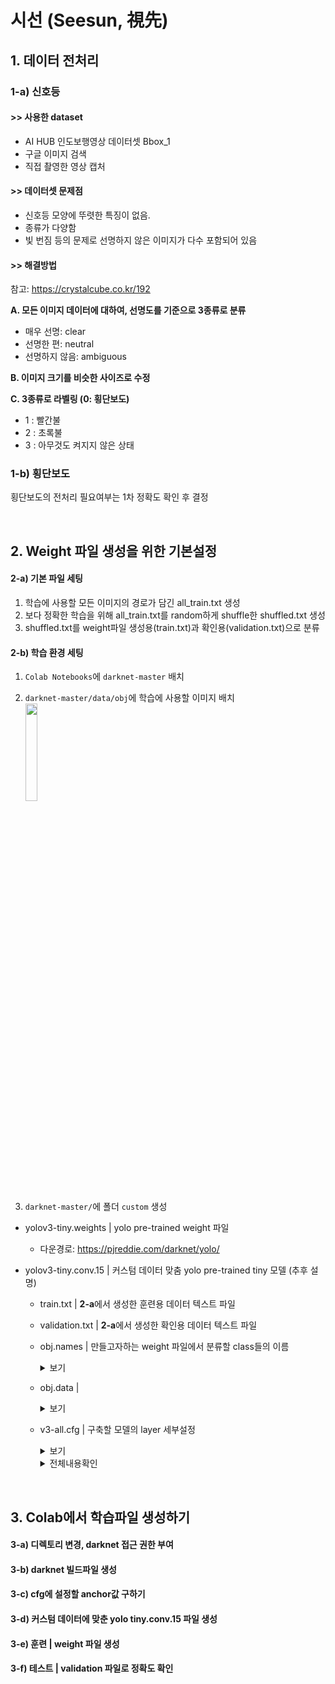# 시선 (Seesun, 視先) 

## 1. 데이터 전처리
###  1-a) 신호등
####   >>  사용한 dataset
- AI HUB 인도보행영상 데이터셋 Bbox_1
- 구글 이미지 검색
- 직접 촬영한 영상 캡처

####   >>  데이터셋 문제점
- 신호등 모양에 뚜렷한 특징이 없음.
- 종류가 다양함
- 빛 번짐 등의 문제로 선명하지 않은 이미지가 다수 포함되어 있음

#### >> 해결방법
참고: https://crystalcube.co.kr/192
 <br/>

**A. 모든 이미지 데이터에 대하여, 선명도를 기준으로 3종류로 분류**  <br/>
   -  매우 선명: clear
   -  선명한 편: neutral
   -  선명하지 않음: ambiguous

**B. 이미지 크기를 비슷한 사이즈로 수정** <br/>

**C. 3종류로 라벨링  (0: 횡단보도)** <br/> 
   - 1 : 빨간불
   - 2 : 초록불
   - 3 : 아무것도 켜지지 않은 상태

###  1-b) 횡단보도

횡단보도의 전처리 필요여부는  1차 정확도  확인 후 결정


<br/>

## 2. Weight 파일 생성을 위한 기본설정

#### 2-a) 기본 파일 세팅
1. 학습에 사용할 모든 이미지의 경로가 담긴 all_train.txt 생성
2. 보다 정확한 학습을 위해 all_train.txt를 random하게 shuffle한 shuffled.txt 생성
3. shuffled.txt를 weight파일 생성용(train.txt)과 확인용(validation.txt)으로 분류

#### 2-b) 학습 환경 세팅
1. `Colab Notebooks`에 `darknet-master` 배치

2. `darknet-master/data/obj`에 학습에 사용할 이미지 배치 <br/>
<img src="https://user-images.githubusercontent.com/62331803/91841952-21838500-ec8e-11ea-8d7a-880b441f3c4c.png" width="20%"> <br/>

3. `darknet-master/`에 폴더 `custom` 생성
  -  yolov3-tiny.weights | yolo pre-trained weight 파일<br/>
     - 다운경로: https://pjreddie.com/darknet/yolo/

- yolov3-tiny.conv.15 | 커스텀 데이터 맞춤 yolo pre-trained tiny 모델 (추후 설명)
 
  - train.txt | **2-a**에서 생성한 훈련용 데이터 텍스트 파일<br/>
 
  - validation.txt | **2-a**에서 생성한 확인용 데이터 텍스트 파일<br/>
  
  - obj.names | 만들고자하는 weight 파일에서 분류할 class들의 이름<br/>
	    <details>
		    <summary>보기</summary>	
	  </details>
    
  - obj.data | <br/>
	   <details>
		    <summary>보기</summary>  
	  </details>

  - v3-all.cfg | 구축할 모델의 layer 세부설정 <br/>
	   <details>
		    <summary>보기</summary>  
		- line 1 [net layer] `max batches (반복횟수)`  : 사용할 class개수 * 2000
		- line 1 [net layer] `steps` : max batches의 0.8배, max batches의 0.9배
		- line 123, 167 [Convolutional layer] `filters` : (사용할 class개수 + 5) * 3
		- line 132, 174 [yolo layer] `anchors` :  커스텀 데이터 맞춤 anchor로 설정 (추후 설명)
		- line 132, 174 [yolo layer] `classes` : 사용할 class개수

	  </details>
	   <details>
		    <summary>전체내용확인</summary>  
	  </details>

<br/>

## 3. Colab에서 학습파일 생성하기
#### 3-a) 디렉토리 변경, darknet 접근 권한 부여
#### 3-b) darknet 빌드파일 생성
#### 3-c) cfg에 설정할 anchor값 구하기
#### 3-d) 커스텀 데이터에 맞춘 yolo tiny.conv.15 파일 생성
#### 3-e) 훈련 | weight 파일 생성
#### 3-f)  테스트 | validation 파일로 정확도 확인



